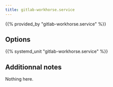 ```yaml
---
title: gitlab-workhorse.service
---
```


{{% provided_by "gitlab-workhorse.service" %}}

## Options

{{% systemd_unit "gitlab-workhorse.service" %}}

## Additionnal notes

Nothing here.